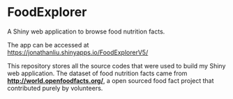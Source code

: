 # FoodExplorer
A Shiny web application to browse food nutrition facts.

The app can be accessed at https://jonathanliu.shinyapps.io/FoodExplorerV5/

This repository stores all the source codes that were used to build my Shiny web application.
The dataset of food nutrition facts came from __http://world.openfoodfacts.org/__, a open sourced food fact project that contributed purely by volunteers.

